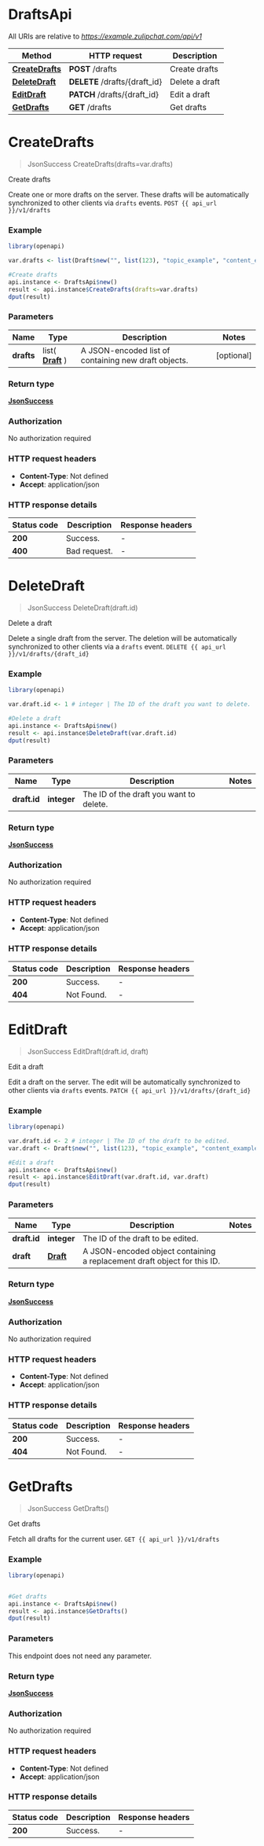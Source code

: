 # DraftsApi

All URIs are relative to *https://example.zulipchat.com/api/v1*

Method | HTTP request | Description
------------- | ------------- | -------------
[**CreateDrafts**](DraftsApi.md#CreateDrafts) | **POST** /drafts | Create drafts
[**DeleteDraft**](DraftsApi.md#DeleteDraft) | **DELETE** /drafts/{draft_id} | Delete a draft
[**EditDraft**](DraftsApi.md#EditDraft) | **PATCH** /drafts/{draft_id} | Edit a draft
[**GetDrafts**](DraftsApi.md#GetDrafts) | **GET** /drafts | Get drafts


# **CreateDrafts**
> JsonSuccess CreateDrafts(drafts=var.drafts)

Create drafts

Create one or more drafts on the server. These drafts will be automatically synchronized to other clients via `drafts` events.  `POST {{ api_url }}/v1/drafts` 

### Example
```R
library(openapi)

var.drafts <- list(Draft$new("", list(123), "topic_example", "content_example", 123, 123)) # array[Draft] | A JSON-encoded list of containing new draft objects. 

#Create drafts
api.instance <- DraftsApi$new()
result <- api.instance$CreateDrafts(drafts=var.drafts)
dput(result)
```

### Parameters

Name | Type | Description  | Notes
------------- | ------------- | ------------- | -------------
 **drafts** | list( [**Draft**](Draft.md) )| A JSON-encoded list of containing new draft objects.  | [optional] 

### Return type

[**JsonSuccess**](JsonSuccess.md)

### Authorization

No authorization required

### HTTP request headers

 - **Content-Type**: Not defined
 - **Accept**: application/json

### HTTP response details
| Status code | Description | Response headers |
|-------------|-------------|------------------|
| **200** | Success. |  -  |
| **400** | Bad request. |  -  |

# **DeleteDraft**
> JsonSuccess DeleteDraft(draft.id)

Delete a draft

Delete a single draft from the server. The deletion will be automatically synchronized to other clients via a `drafts` event.  `DELETE {{ api_url }}/v1/drafts/{draft_id}` 

### Example
```R
library(openapi)

var.draft.id <- 1 # integer | The ID of the draft you want to delete. 

#Delete a draft
api.instance <- DraftsApi$new()
result <- api.instance$DeleteDraft(var.draft.id)
dput(result)
```

### Parameters

Name | Type | Description  | Notes
------------- | ------------- | ------------- | -------------
 **draft.id** | **integer**| The ID of the draft you want to delete.  | 

### Return type

[**JsonSuccess**](JsonSuccess.md)

### Authorization

No authorization required

### HTTP request headers

 - **Content-Type**: Not defined
 - **Accept**: application/json

### HTTP response details
| Status code | Description | Response headers |
|-------------|-------------|------------------|
| **200** | Success. |  -  |
| **404** | Not Found. |  -  |

# **EditDraft**
> JsonSuccess EditDraft(draft.id, draft)

Edit a draft

Edit a draft on the server. The edit will be automatically synchronized to other clients via `drafts` events.  `PATCH {{ api_url }}/v1/drafts/{draft_id}` 

### Example
```R
library(openapi)

var.draft.id <- 2 # integer | The ID of the draft to be edited. 
var.draft <- Draft$new("", list(123), "topic_example", "content_example", 123, 123) # Draft | A JSON-encoded object containing a replacement draft object for this ID. 

#Edit a draft
api.instance <- DraftsApi$new()
result <- api.instance$EditDraft(var.draft.id, var.draft)
dput(result)
```

### Parameters

Name | Type | Description  | Notes
------------- | ------------- | ------------- | -------------
 **draft.id** | **integer**| The ID of the draft to be edited.  | 
 **draft** | [**Draft**](.md)| A JSON-encoded object containing a replacement draft object for this ID.  | 

### Return type

[**JsonSuccess**](JsonSuccess.md)

### Authorization

No authorization required

### HTTP request headers

 - **Content-Type**: Not defined
 - **Accept**: application/json

### HTTP response details
| Status code | Description | Response headers |
|-------------|-------------|------------------|
| **200** | Success. |  -  |
| **404** | Not Found. |  -  |

# **GetDrafts**
> JsonSuccess GetDrafts()

Get drafts

Fetch all drafts for the current user.  `GET {{ api_url }}/v1/drafts` 

### Example
```R
library(openapi)


#Get drafts
api.instance <- DraftsApi$new()
result <- api.instance$GetDrafts()
dput(result)
```

### Parameters
This endpoint does not need any parameter.

### Return type

[**JsonSuccess**](JsonSuccess.md)

### Authorization

No authorization required

### HTTP request headers

 - **Content-Type**: Not defined
 - **Accept**: application/json

### HTTP response details
| Status code | Description | Response headers |
|-------------|-------------|------------------|
| **200** | Success. |  -  |

